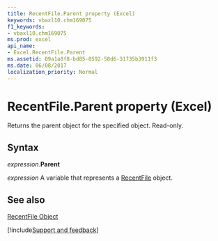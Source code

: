 ```yaml
---
title: RecentFile.Parent property (Excel)
keywords: vbaxl10.chm169075
f1_keywords:
- vbaxl10.chm169075
ms.prod: excel
api_name:
- Excel.RecentFile.Parent
ms.assetid: 09a1a8f8-bd85-8592-58d6-31735b3911f3
ms.date: 06/08/2017
localization_priority: Normal
---
```



# RecentFile.Parent property (Excel)

Returns the parent object for the specified object. Read-only.


## Syntax

_expression_.**Parent**

_expression_ A variable that represents a [RecentFile](Excel.RecentFile.md) object.


## See also


[RecentFile Object](Excel.RecentFile.md)

[!include[Support and feedback](~/includes/feedback-boilerplate.md)]